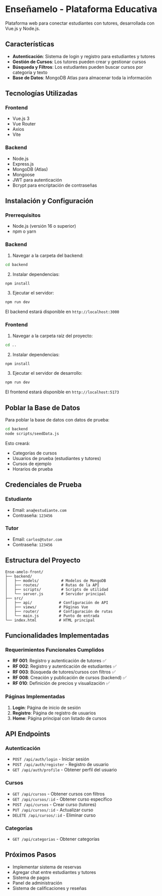 # Enseñamelo - Plataforma Educativa

Plataforma web para conectar estudiantes con tutores, desarrollada con Vue.js y Node.js.

## Características

- **Autenticación**: Sistema de login y registro para estudiantes y tutores
- **Gestión de Cursos**: Los tutores pueden crear y gestionar cursos
- **Búsqueda y Filtros**: Los estudiantes pueden buscar cursos por categoría y texto
- **Base de Datos**: MongoDB Atlas para almacenar toda la información

## Tecnologías Utilizadas

### Frontend
- Vue.js 3
- Vue Router
- Axios
- Vite

### Backend
- Node.js
- Express.js
- MongoDB (Atlas)
- Mongoose
- JWT para autenticación
- Bcrypt para encriptación de contraseñas

## Instalación y Configuración

### Prerrequisitos
- Node.js (versión 16 o superior)
- npm o yarn

### Backend

1. Navegar a la carpeta del backend:
```bash
cd backend
```

2. Instalar dependencias:
```bash
npm install
```

3. Ejecutar el servidor:
```bash
npm run dev
```

El backend estará disponible en `http://localhost:3000`

### Frontend

1. Navegar a la carpeta raíz del proyecto:
```bash
cd ..
```

2. Instalar dependencias:
```bash
npm install
```

3. Ejecutar el servidor de desarrollo:
```bash
npm run dev
```

El frontend estará disponible en `http://localhost:5173`

## Poblar la Base de Datos

Para poblar la base de datos con datos de prueba:

```bash
cd backend
node scripts/seedData.js
```

Esto creará:
- Categorías de cursos
- Usuarios de prueba (estudiantes y tutores)
- Cursos de ejemplo
- Horarios de prueba

## Credenciales de Prueba

### Estudiante
- Email: `ana@estudiante.com`
- Contraseña: `123456`

### Tutor
- Email: `carlos@tutor.com`
- Contraseña: `123456`

## Estructura del Proyecto

```
Ense-amelo-front/
├── backend/
│   ├── models/          # Modelos de MongoDB
│   ├── routes/          # Rutas de la API
│   ├── scripts/         # Scripts de utilidad
│   └── server.js        # Servidor principal
├── src/
│   ├── api/            # Configuración de API
│   ├── views/          # Páginas Vue
│   ├── router/         # Configuración de rutas
│   └── main.js         # Punto de entrada
└── index.html          # HTML principal
```

## Funcionalidades Implementadas

### Requerimientos Funcionales Cumplidos

- **RF 001**: Registro y autenticación de tutores ✅
- **RF 002**: Registro y autenticación de estudiantes ✅
- **RF 003**: Búsqueda de tutores/cursos con filtros ✅
- **RF 008**: Creación y publicación de cursos (backend) ✅
- **RF 010**: Definición de precios y visualización ✅

### Páginas Implementadas

1. **Login**: Página de inicio de sesión
2. **Registro**: Página de registro de usuarios
3. **Home**: Página principal con listado de cursos

## API Endpoints

### Autenticación
- `POST /api/auth/login` - Iniciar sesión
- `POST /api/auth/register` - Registro de usuario
- `GET /api/auth/profile` - Obtener perfil del usuario

### Cursos
- `GET /api/cursos` - Obtener cursos con filtros
- `GET /api/cursos/:id` - Obtener curso específico
- `POST /api/cursos` - Crear curso (tutores)
- `PUT /api/cursos/:id` - Actualizar curso
- `DELETE /api/cursos/:id` - Eliminar curso

### Categorías
- `GET /api/categorias` - Obtener categorías

## Próximos Pasos

- Implementar sistema de reservas
- Agregar chat entre estudiantes y tutores
- Sistema de pagos
- Panel de administración
- Sistema de calificaciones y reseñas